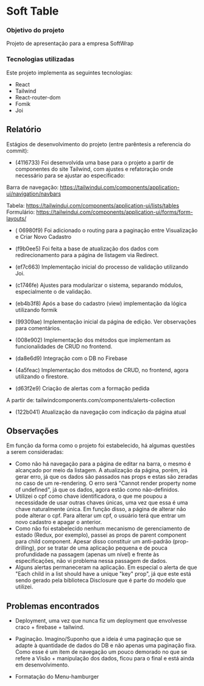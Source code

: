 # Soft Table

### Objetivo do projeto

Projeto de apresentação para a empresa SoftWrap

### Tecnologias utilizadas

Este projeto implementa as seguintes tecnologias:

- React
- Tailwind
- React-router-dom
- Fomik
- Joi

## Relatório

Estágios de desenvolvimento do projeto (entre parêntesis a referencia do commit):

- (4116733) Foi desenvolvida uma base para o projeto a partir de componentes do site Tailwind, com ajustes e refatoração onde necessário para se ajustar ao especificado:

Barra de navegação: https://tailwindui.com/components/application-ui/navigation/navbars

Tabela: https://tailwindui.com/components/application-ui/lists/tables
Formulário: https://tailwindui.com/components/application-ui/forms/form-layouts/

- ( 06980f9) Foi adicionado o routing para a paginação entre Visualização e Criar Novo Cadastro

- (f9b0ee5) Foi feita a base de atualização dos dados com redirecionamento para a página de listagem via Redirect.

- (ef7c663) Implementação inicial do processo de validação utilizando Joi.

- (c1746fe) Ajustes para modularizar o sistema, separando módulos, especialmente o de validação.

- (eb4b3f8) Após a base do cadastro (view) implementação da lógica utilizando formik

- (99309ae) Implementação inicial da página de edição. Ver observações para comentários.

- (008e902) Implementação dos métodos que implementam as funcionalidades de CRUD no frontend.

- (da8e6d9) Integração com o DB no Firebase

- (4a5feac) Implementação dos métodos de CRUD, no frontend, agora utilizando o firestore.

- (d63f2e9) Criação de alertas com a formação pedida

A partir de: tailwindcomponents.com/components/alerts-collection

- (122b041) Atualização da navegação com indicação da página atual

## Observações

Em função da forma como o projeto foi estabelecido, há algumas questões a serem consideradas:

- Como não há navegação para a página de editar na barra, o mesmo é alcançado por meio da listagem. A atualização da página, porém, irá gerar erro, já que os dados são passados nas props e estas são zeradas no caso de um re-rendering. O erro será "Cannot render property nome of undefined", já que os dados, agora estão como não-definidos.
- Utilizei o cpf como chave identificadora, o que me poupou a necessidade de usar outras chaves únicas, uma vez que essa é uma chave naturalmente única. Em função disso, a página de alterar não pode alterar o cpf. Para alterar um cpf, o usuário terá que entrar um novo cadastro e apagar o anterior.
- Como não foi estabelecido nenhum mecanismo de gerenciamento de estado (Redux, por exemplo), passei as props de parent component para child component. Apesar disso constituir um anti-padrão (prop-drilling), por se tratar de uma aplicação pequena e de pouca profundidade na passagem (apenas um nível) e frente às especificações, não vi problema nessa passagem de dados.
- Alguns alertas permaneceram na aplicação. Em especial o alerta de que "Each child in a list should have a unique "key" prop", já que este está sendo gerado pela biblioteca Disclosure que é parte do modelo que utilizei.

## Problemas encontrados

- Deployment, uma vez que nunca fiz um deployment que envolvesse craco + firebase + tailwind.

- Paginação. Imagino/Suponho que a ideia é uma paginação que se adapte à quantidade de dados do DB e não apenas uma paginação fixa. Como esse é um item de navegação um pouco demorado no que se refere a Visão + manipulação dos dados, ficou para o final e está ainda em desenvolvimento.

- Formatação do Menu-hamburger
